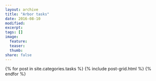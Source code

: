 ```yaml
---
layout: archive
title: "Arbor tasks"
date: 2016-08-10
modified:
excerpt:
tags: []
image:
  feature:
  teaser:
  thumb:
share: false
---
```


<div class="tiles">
{% for post in site.categories.tasks %}
  {% include post-grid.html %}
{% endfor %}
</div><!-- /.tiles -->
